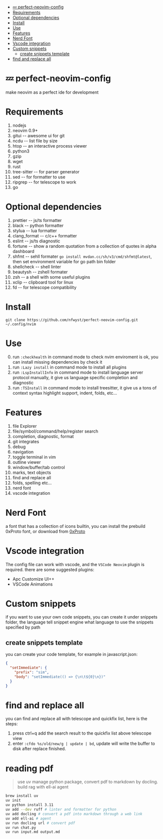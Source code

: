 <!--toc:start-->
- [💤 perfect-neovim-config](#💤-perfect-neovim-config)
- [Requirements](#requirements)
- [Optional dependencies](#optional-dependencies)
- [Install](#install)
- [Use](#use)
- [Features](#features)
- [Nerd Font](#nerd-font)
- [Vscode integration](#vscode-integration)
- [Custom snippets](#custom-snippets)
  - [create snippets template](#create-snippets-template)
- [find and replace all](#find-and-replace-all)
<!--toc:end-->

# 💤 perfect-neovim-config

make neovim as a perfect ide for development

# Requirements

1. nodejs
2. neovim 0.9+
3. gitui -- awesome ui for git
4. ncdu -- list file by size
5. htop -- an interactive process viewer
6. python3
8. gzip
9. wget
10. rust
11. tree-sitter -- for parser generator
12. sed -- for formatter to use
13. ripgrep -- for telescope to work
14. go

# Optional dependencies

1. prettier -- js/ts formatter
2. black -- python formatter
3. stylua -- lua formatter
4. clang_format -- c/c++ formatter
5. eslint -- js/ts diagnostic
6. fortune -- show a random quotation from a collection of quotes in alpha dashboard
7. shfmt -- sehll formater `go install mvdan.cc/sh/v3/cmd/shfmt@latest`, then set environment variable for go path bin folder
8. shellcheck -- shell linter
9. beautysh -- zshell formater
10. zsh -- a shell with some useful plugins
11. xclip -- clipboard tool for linux
12. fd -- for telescope compatibility

# Install

```shell
git clone https://github.com/nfwyst/perfect-neovim-config.git ~/.config/nvim
```

# Use

0. run `:checkhealth` in command mode to check nvim enviroment is ok, you can install missing dependencies by check it
1. run `:Lazy install` in command mode to install all plugins
2. run `:LspInstallInfo` in command mode to install language server protocol manually, it give us language specific completion and diagnostic
3. run `:TSInstall` in command mode to install treesitter, it give us a tons of context syntax highlight support, indent, folds, etc...

# Features

1. file Explorer
2. file/symbol/command/help/register search
3. completion, diagnostic, format
4. git integrates
5. debug
6. navigation
7. toggle terminal in vim
8. outline viewer
9. window/buffer/tab control
10. marks, text objects
11. find and replace all
12. folds, spelling etc...
13. nerd font
14. vscode integration

# Nerd Font

a font that has a collection of icons builtin, you can install the prebuild 0xProto font, or download from
[0xProto](https://github.com/ryanoasis/nerd-fonts/releases)

# Vscode integration

The config file can work with vscode, and the `VSCode Neovim` plugin is required.
there are some suggested plugins:

- Apc Customize UI++
- VSCode Animations

# Custom snippets

if you want to use your own code snippets, you can create it under snippets folder,
the language tell snippet engine what language to use the snippets specified by path

## create snippets template

you can create your code template, for example in javascript.json:

```json
{
  "setImmediate": {
    "prefix": "sim",
    "body": "setImmediate(() => {\n\t${0}\n})"
  }
}
```

# find and replace all

you can find and replace all with telescope and quickfix list, here is the steps:

1. press ctrl+q add the search result to the quickfix list above telescope view
2. enter `:cfdo %s/old/new/g | update | bd`, update will write the buffer to disk after replace finished.

# reading pdf

> use uv manage python package, convert pdf to markdown by docling. build rag with ell-ai agent

```sh
brew install uv
uv init
uv python install 3.11
uv add --dev ruff # linter and formatter for python
uv add docling # convert a pdf into markdown through a web link
uv add ell-ai # agent
uv run docling url # convert pdf
uv run chat.py
uv run input.md output.md
```
